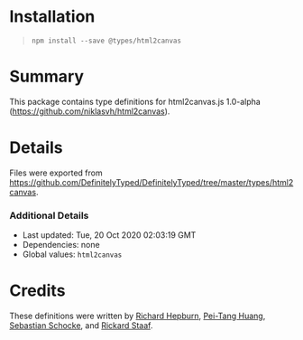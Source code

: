 # Installation
> `npm install --save @types/html2canvas`

# Summary
This package contains type definitions for html2canvas.js 1.0-alpha (https://github.com/niklasvh/html2canvas).

# Details
Files were exported from https://github.com/DefinitelyTyped/DefinitelyTyped/tree/master/types/html2canvas.

### Additional Details
 * Last updated: Tue, 20 Oct 2020 02:03:19 GMT
 * Dependencies: none
 * Global values: `html2canvas`

# Credits
These definitions were written by [Richard Hepburn](https://github.com/rwhepburn), [Pei-Tang Huang](https://github.com/tan9), [Sebastian Schocke](https://github.com/sschocke), and [Rickard Staaf](https://github.com/Ristaaf).
